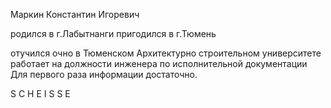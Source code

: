 Маркин Константин Игоревич

родился в г.Лабытнанги
пригодился в г.Тюмень

отучился очно в Тюменском Архитектурно строительном университете
работает на должности инженера по исполнительной документации
Для первого раза информации достаточно.

S
C
H
E
I
S
S
E